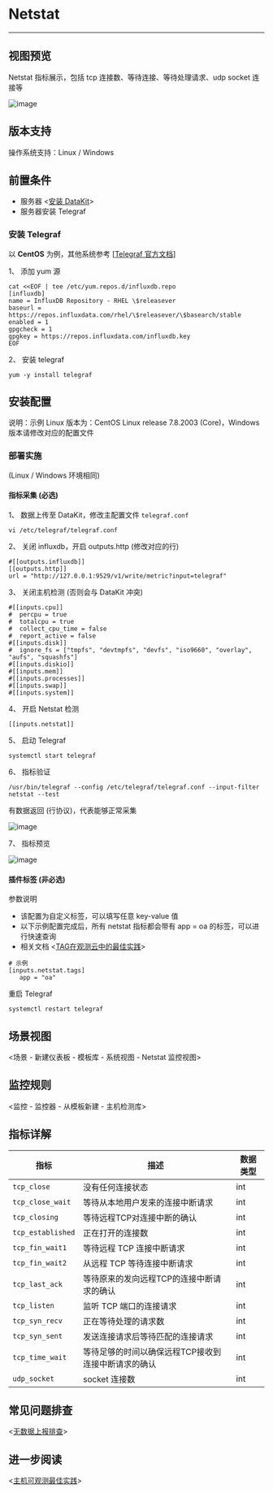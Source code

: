 
# Netstat
---

## 视图预览

Netstat 指标展示，包括 tcp 连接数、等待连接、等待处理请求、udp socket 连接等

![image](../imgs/input-netstat-1.png)

## 版本支持

操作系统支持：Linux / Windows 

## 前置条件

- 服务器 <[安装 DataKit](../../datakit/datakit-install.md)>
- 服务器安装 Telegraf

### 安装 Telegraf

以 **CentOS** 为例，其他系统参考 [[Telegraf 官方文档](https://docs.influxdata.com/telegraf/v1.19/introduction/installation/)]

1、 添加 yum 源

```
cat <<EOF | tee /etc/yum.repos.d/influxdb.repo
[influxdb]
name = InfluxDB Repository - RHEL \$releasever
baseurl = https://repos.influxdata.com/rhel/\$releasever/\$basearch/stable
enabled = 1
gpgcheck = 1
gpgkey = https://repos.influxdata.com/influxdb.key
EOF
```

2、 安装 telegraf

```
yum -y install telegraf
```

## 安装配置

说明：示例 Linux 版本为：CentOS Linux release 7.8.2003 (Core)，Windows 版本请修改对应的配置文件

### 部署实施

(Linux / Windows 环境相同)

#### 指标采集 (必选)

1、 数据上传至 DataKit，修改主配置文件 `telegraf.conf`

```
vi /etc/telegraf/telegraf.conf
```

2、 关闭 influxdb，开启 outputs.http (修改对应的行)

```
#[[outputs.influxdb]]
[[outputs.http]]
url = "http://127.0.0.1:9529/v1/write/metric?input=telegraf"
```

3、 关闭主机检测 (否则会与 DataKit 冲突)

```
#[[inputs.cpu]]
#  percpu = true
#  totalcpu = true
#  collect_cpu_time = false
#  report_active = false
#[[inputs.disk]]
#  ignore_fs = ["tmpfs", "devtmpfs", "devfs", "iso9660", "overlay", "aufs", "squashfs"]
#[[inputs.diskio]]
#[[inputs.mem]]
#[[inputs.processes]]
#[[inputs.swap]]
#[[inputs.system]]
```

4、 开启 Netstat 检测

```
[[inputs.netstat]]
```

5、 启动 Telegraf

```
systemctl start telegraf
```

6、 指标验证

```
/usr/bin/telegraf --config /etc/telegraf/telegraf.conf --input-filter netstat --test
```
有数据返回 (行协议)，代表能够正常采集

![image](../imgs/input-netstat-2.png)

7、 指标预览

![image](../imgs/input-netstat-3.png)

#### 插件标签 (非必选)

参数说明

- 该配置为自定义标签，可以填写任意 key-value 值
- 以下示例配置完成后，所有 netstat 指标都会带有 app = oa 的标签，可以进行快速查询
- 相关文档 <[TAG在观测云中的最佳实践](../../best-practices/insight/tag.md)>

```
# 示例
[inputs.netstat.tags]
   app = "oa"
```

重启 Telegraf

```
systemctl restart telegraf
```

## 场景视图

<场景 - 新建仪表板 - 模板库 - 系统视图 - Netstat 监控视图>

## 监控规则

<监控 - 监控器 - 从模板新建 - 主机检测库>

## 指标详解

| 指标 | 描述 | 数据类型 |
| --- | --- | --- |
| `tcp_close` | 没有任何连接状态 | int |
| `tcp_close_wait` | 等待从本地用户发来的连接中断请求 | int |
| `tcp_closing` | 等待远程TCP对连接中断的确认 | int |
| `tcp_established` | 正在打开的连接数 | int |
| `tcp_fin_wait1` | 等待远程 TCP 连接中断请求 | int |
| `tcp_fin_wait2` | 从远程 TCP 等待连接中断请求 | int |
| `tcp_last_ack` | 等待原来的发向远程TCP的连接中断请求的确认 | int |
| `tcp_listen` | 监听 TCP 端口的连接请求 | int |
| `tcp_syn_recv` | 正在等待处理的请求数 | int |
| `tcp_syn_sent` | 发送连接请求后等待匹配的连接请求 | int |
| `tcp_time_wait` | 等待足够的时间以确保远程TCP接收到连接中断请求的确认 | int |
| `udp_socket` | socket 连接数 | int |

## 常见问题排查

<[无数据上报排查](../../datakit/why-no-data.md)>

## 进一步阅读

<[主机可观测最佳实践](../../best-practices/monitoring/host-linux.md)>

